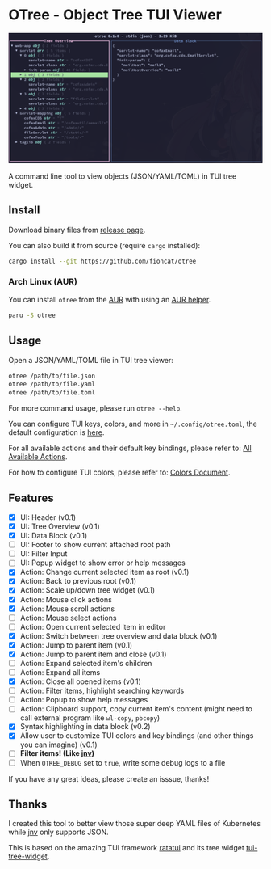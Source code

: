 # OTree - Object Tree TUI Viewer

![screenshot](assets/screenshot.png)

A command line tool to view objects (JSON/YAML/TOML) in TUI tree widget.

## Install

Download binary files from [release page](https://github.com/fioncat/otree/releases).

You can also build it from source (require `cargo` installed):

```bash
cargo install --git https://github.com/fioncat/otree
```

### Arch Linux (AUR)

You can install `otree` from the [AUR](https://aur.archlinux.org/packages/otree) with using an [AUR helper](https://wiki.archlinux.org/title/AUR_helpers).

```bash
paru -S otree
```

## Usage

Open a JSON/YAML/TOML file in TUI tree viewer:

```bash
otree /path/to/file.json
otree /path/to/file.yaml
otree /path/to/file.toml
```

For more command usage, please run `otree --help`.

You can configure TUI keys, colors, and more in `~/.config/otree.toml`, the default configuration is [here](config/default.toml).

For all available actions and their default key bindings, please refer to: [All Available Actions](docs/actions.md).

For how to configure TUI colors, please refer to: [Colors Document](docs/colors.md).

## Features

- [x] UI: Header (v0.1)
- [x] UI: Tree Overview (v0.1)
- [x] UI: Data Block (v0.1)
- [ ] UI: Footer to show current attached root path
- [ ] UI: Filter Input
- [ ] UI: Popup widget to show error or help messages
- [x] Action: Change current selected item as root (v0.1)
- [x] Action: Back to previous root (v0.1)
- [x] Action: Scale up/down tree widget (v0.1)
- [x] Action: Mouse click actions
- [x] Action: Mouse scroll actions
- [ ] Action: Mouse select actions
- [ ] Action: Open current selected item in editor
- [x] Action: Switch between tree overview and data block (v0.1)
- [x] Action: Jump to parent item (v0.1)
- [x] Action: Jump to parent item and close (v0.1)
- [ ] Action: Expand selected item's children
- [ ] Action: Expand all items
- [x] Action: Close all opened items (v0.1)
- [ ] Action: Filter items, highlight searching keywords
- [ ] Action: Popup to show help messages
- [ ] Action: Clipboard support, copy current item's content (might need to call external program like `wl-copy`, `pbcopy`)
- [x] Syntax highlighting in data block (v0.2)
- [x] Allow user to customize TUI colors and key bindings (and other things you can imagine) (v0.1)
- [ ] **Filter items! (Like [jnv](https://github.com/ynqa/jnv))**
- [ ] When `OTREE_DEBUG` set to `true`, write some debug logs to a file

If you have any great ideas, please create an isssue, thanks!

## Thanks

I created this tool to better view those super deep YAML files of Kubernetes while [jnv](https://github.com/ynqa/jnv) only supports JSON.

This is based on the amazing TUI framework [ratatui](https://github.com/ratatui-org/ratatui) and its tree widget [tui-tree-widget](https://github.com/EdJoPaTo/tui-rs-tree-widget.git).

